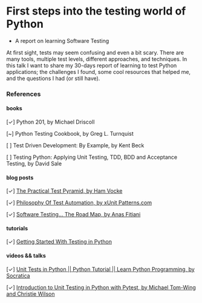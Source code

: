 # First steps into the testing world of Python
- A report on learning Software Testing

At first sight, tests may seem confusing and even a bit scary. There are many tools, multiple test levels, different approaches, and techniques. In this talk I want to share my 30-days report of learning to test Python applications; the challenges I found, some cool resources that helped me, and the questions I had (or still have).


### References

#### books
[✓] Python 201, by Michael Driscoll

[~] Python Testing Cookbook, by Greg L. Turnquist

[ ] Test Driven Development: By Example, by Kent Beck

[ ] Testing Python: Applying Unit Testing, TDD, BDD and Acceptance Testing, by David Sale


#### blog posts
[✓] [The Practical Test Pyramid, by Ham Vocke](https://martinfowler.com/articles/practical-test-pyramid.html)

[✓] [Philosophy Of Test Automation, by xUnit Patterns.com](http://xunitpatterns.com/Philosophy%20Of%20Test%20Automation.html)

[✓] [Software Testing… The Road Map, by Anas Fitiani](https://medium.com/tech-tajawal/software-testing-the-road-map-5807a5590886)


#### tutorials
[✓] [Getting Started With Testing in Python](https://realpython.com/python-testing/)


#### videos && talks
[✓] [Unit Tests in Python || Python Tutorial || Learn Python Programming, by Socratica](https://www.youtube.com/watch?v=1Lfv5tUGsn8)

[✓] [Introduction to Unit Testing in Python with Pytest, by Michael Tom-Wing and Christie Wilson](https://pyvideo.org/pycon-us-2016/michael-tom-wing-christie-wilson-introduction-to-unit-testing-in-python-with-pytest-pycon-2016.html)

